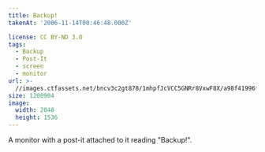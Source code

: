 ```yaml
---
title: Backup!
takenAt: '2006-11-14T00:46:48.000Z'

license: CC BY-ND 3.0
tags:
  - Backup
  - Post-It
  - screen
  - monitor
url: >-
  //images.ctfassets.net/bncv3c2gt878/1mhpfJcVCC5GNRr8VxwF8X/a98f41996f569515c065f6c3adcbdb39/backup_4504407007_o
size: 1200904
image:
  width: 2048
  height: 1536
---
```


A monitor with a post-it attached to it reading "Backup!".
